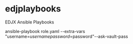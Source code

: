 # edjplaybooks
EDJX Ansible Playbooks

ansible-playbook role.yaml --extra-vars "username=$username password=$password"--ask-vault-pass
